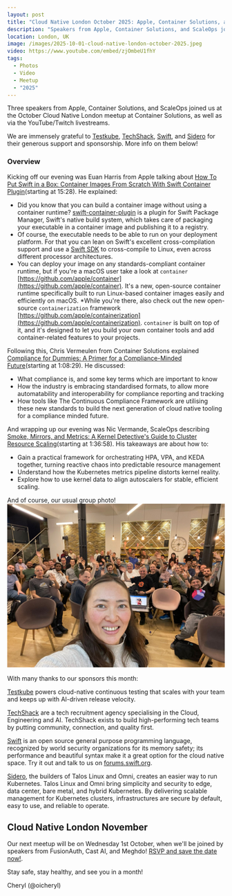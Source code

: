 ```yaml
---
layout: post
title: "Cloud Native London October 2025: Apple, Container Solutions, and ScaleOps"
description: "Speakers from Apple, Container Solutions, and ScaleOps join us at the Cloud Native London meetup October 2025, hosted by Cheryl Hung"
location: London, UK
image: /images/2025-10-01-cloud-native-london-october-2025.jpeg
video: https://www.youtube.com/embed/zjOmbeU1fhY
tags:
  - Photos
  - Video
  - Meetup
  - "2025"
---
```


Three speakers from Apple, Container Solutions, and ScaleOps joined us at the October Cloud Native London meetup at Container Solutions, as well as via the YouTube/Twitch livestreams. 

We are immensely grateful to [Testkube](https://testkube.io/), [TechShack](https://www.tech-shack.co/), [Swift](https://developer.apple.com/swift/), and [Sidero](http://siderolabs.com/) for their generous support and sponsorship. More info on them below!

### Overview
Kicking off our evening was Euan Harris from Apple talking about [How To Put Swift in a Box: Container Images From Scratch With Swift Container Plugin](https://www.youtube.com/live/zjOmbeU1fhY?si=-JMD6n-GQ8Xu9F4S&t=928)(starting at 15:28). He explained:
* Did you know that you can build a container image without using a container runtime?   [swift-container-plugin](https://github.com/apple/swift-container-plugin) is a plugin for Swift Package Manager, Swift's native build system, which takes care of packaging your executable in a container image and publishing it to a registry.
* Of course, the executable needs to be able to run on your deployment platform.   For that you can lean on Swift's excellent cross-compilation support and use a [Swift SDK](https://www.swift.org/documentation/articles/static-linux-getting-started.html) to cross-compile to Linux, even across different processor architectures.
* You can deploy your image on any standards-compliant container runtime, but if you're a macOS user take a look at `container` [https://github.com/apple/container](https://github.com/apple/container).   It's a new, open-source container runtime specifically built to run Linux-based container images easily and efficiently on macOS.
*While you're there, also check out the new open-source `containerization` framework [https://github.com/apple/containerization](https://github.com/apple/containerization).   `container` is built on top of it, and it's designed to let you build your own container tools and add container-related features to your projects.

Following this, Chris Vermeulen from Container Solutions explained [Compliance for Dummies: A Primer for a Compliance-Minded Future](https://www.youtube.com/live/zjOmbeU1fhY?si=FDACAQeVQYdqIo2e&t=4109)(starting at 1:08:29). He discussed: 
* What compliance is, and some key terms which are important to know
* How the industry is embracing standardised formats, to allow more automatability and interoperability for compliance reporting and tracking
* How tools like The Continuous Compliance Framework are utilising these new standards to build the next generation of cloud native tooling for a compliance minded future.

And wrapping up our evening was Nic Vermande, ScaleOps describing [Smoke, Mirrors, and Metrics: A Kernel Detective's Guide to Cluster Resource Scaling](https://www.youtube.com/live/zjOmbeU1fhY?si=3mBGh8bxYfcHRhyw&t=5818)(starting at 1:36:58). His takeaways are about how to:
* Gain a practical framework for orchestrating HPA, VPA, and KEDA together, turning reactive chaos into predictable resource management	
* Understand how the Kubernetes metrics pipeline distorts kernel reality.	
* Explore how to use kernel data to align autoscalers for stable, efficient scaling.

And of course, our usual group photo!
![](/images/2025-10-01-cloud-native-london-october-2025.jpeg)

With many thanks to our sponsors this month:

[Testkube](https://testkube.io/) powers cloud-native continuous testing that scales with your team and keeps up with AI-driven release velocity.

[TechShack](https://www.tech-shack.co/) are a tech recruitment agency specialising in the Cloud, Engineering and AI. TechShack exists to build high-performing tech teams by putting community, connection, and quality first.

[Swift](https://developer.apple.com/swift/) is an open source general purpose programming language, recognized by world security organizations for its memory safety; its performance and beautiful syntax make it a great option for the cloud native space. Try it out and talk to us on [forums.swift.org](forums.swift.org).

[Sidero](http://siderolabs.com/), the builders of Talos Linux and Omni, creates an easier way to run Kubernetes. Talos Linux and Omni bring simplicity and security to edge, data center, bare metal, and hybrid Kubernetes. By delivering scalable management for Kubernetes clusters, infrastructures are secure by default, easy to use, and reliable to operate.

## Cloud Native London November

Our next meetup will be on Wednesday 1st October, when we'll be joined by speakers from FusionAuth, Cast AI, and Meghdo! [RSVP and save the date now!](https://www.meetup.com/cloud-native-london/events/310408493/). 

Stay safe, stay healthy, and see you in a month!

Cheryl (@oicheryl) 
